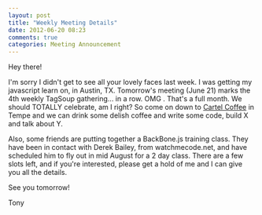 ```yaml
---
layout: post
title: "Weekly Meeting Details"
date: 2012-06-20 08:23
comments: true
categories: Meeting Announcement
---
```

Hey there!

I'm sorry I didn't get to see all your lovely faces last week. I was getting my javascript learn on, in Austin, TX. Tomorrow's meeting (June 21) marks the 4th weekly TagSoup gathering... in a row. OMG . That's a full month. We should TOTALLY celebrate, am I right? So come on down to [Cartel Coffee][0] in Tempe and we can drink some delish coffee and write some code, build X and talk about Y.

Also, some friends are putting together a BackBone.js training class. They have been in contact with Derek Bailey, from watchmecode.net, and have scheduled him to fly out in mid August for a 2 day class. There are a few slots left, and if you're interested, please get a hold of me and I can give you all the details.

See you tomorrow!

Tony

[0]:http://www.cartelcoffeelab.com/cartel-ash-ave-tempe-az/